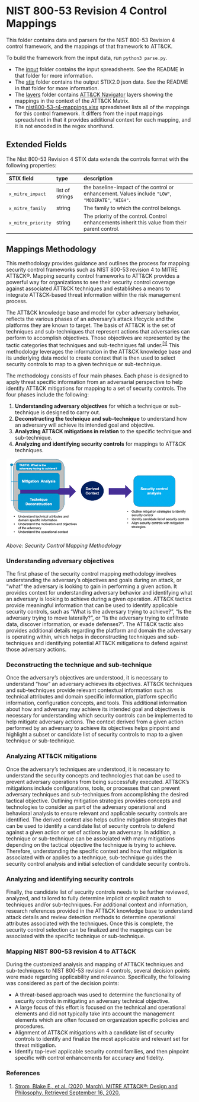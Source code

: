 # NIST 800-53 Revision 4 Control Mappings

This folder contains data and parsers for the NIST 800-53 Revision 4 control framework, and the mappings of that framework to ATT&CK.

To build the framework from the input data, run `python3 parse.py`.

- The [input](data) folder contains the input spreadsheets. See the README in that folder for more information.
- The [stix](stix) folder contains the output STIX2.0 json data. See the README in that folder for more information.
- The [layers](layers) folder contains [ATT&CK Navigator](https://github.com/mitre-attack/attack-navigator) layers showing the mappings in the context of the ATT&CK Matrix.
- The [nist800-53-r4-mappings.xlsx](nist800-53-r4-mappings.xlsx) spreadsheet lists all of the mappings for this control framework. It differs from the input mappings spreadsheet in that it provides additional context for each mapping, and it is not encoded in the regex shorthand.

## Extended Fields

The Nist 800-53 Revision 4 STIX data extends the controls format with the following properties:

| STIX field | type | description |
|:-----------|:-----|:------------|
| `x_mitre_impact` | list of strings | the baseline-impact of the control or enhancement. Values include `"LOW"`, `"MODERATE"`, `"HIGH"`. |
| `x_mitre_family` | string | The family to which the control belongs. |
| `x_mitre_priority` | string | The priority of the control. Control enhancements inherit this value from their parent control. |

## Mappings Methodology

This methodology provides guidance and outlines the process for mapping security control frameworks such as NIST 800-53 revision 4 to MITRE ATT&CK®. Mapping security control frameworks to ATT&CK provides a powerful way for organizations to see their security control coverage against associated ATT&CK techniques and establishes a means to integrate ATT&CK-based threat information within the risk management process.

The ATT&CK knowledge base and model for cyber adversary behavior, reflects the various phases of an adversary’s attack lifecycle and the platforms they are known to target. The basis of ATT&CK is the set of techniques and sub-techniques that represent actions that adversaries can perform to accomplish objectives. Those objectives are represented by the tactic categories that techniques and sub-techniques fall under.<sup>[[1]](https://attack.mitre.org/docs/ATTACK_Design_and_Philosophy_March_2020.pdf)</sup> This methodology leverages the information in the ATT&CK knowledge base and its underlying data model to create context that is then used to select security controls to map to a given technique or sub-technique. 

The methodology consists of four main phases. Each phase is designed to apply threat specific information from an adversarial perspective to help identify ATT&CK mitigations for mapping to a set of security controls. The four phases include the following:

1. **Understanding adversary objectives** for which a technique or sub-technique is designed to carry out.
2. **Deconstructing the technique and sub-technique** to understand how an adversary will achieve its intended goal and objective.  
3. **Analyzing ATT&CK mitigations in relation** to the specific technique and sub-technique.
4. **Analyzing and identifying security controls** for mappings to ATT&CK techniques. 

<img src="/docs/nist-800-53-r4-methodology.png" width="900px">

*Above: Security Control Mapping Methodology*

### Understanding adversary objectives

The first phase of the security control mapping methodology involves understanding the adversary’s objectives and goals during an attack, or “what” the adversary is looking to gain in performing a given action. It provides context for understanding adversary behavior and identifying what an adversary is looking to achieve during a given operation.  ATT&CK tactics provide meaningful information that can be used to identify applicable security controls, such as “What is the adversary trying to achieve?”, “Is the adversary trying to move laterally?”, or “Is the adversary trying to exfiltrate data, discover information, or evade defenses?”. The ATT&CK tactic also provides additional details regarding the platform and domain the adversary is operating within, which helps in deconstructing techniques and sub-techniques and identifying potential ATT&CK mitigations to defend against those adversary actions.  

### Deconstructing the technique and sub-technique

Once the adversary’s objectives are understood, it is necessary to understand “how” an adversary achieves its objectives. ATT&CK techniques and sub-techniques provide relevant contextual information such as technical attributes and domain specific information, platform specific information, configuration concepts, and tools. This additional information about how and adversary may achieve its intended goal and objectives is necessary for understanding which security controls can be implemented to help mitigate adversary actions. The context derived from a given action performed by an adversary to achieve its objectives helps pinpoint and highlight a subset or candidate list of security controls to map to a given technique or sub-technique. 

### Analyzing ATT&CK mitigations

Once the adversary’s techniques are understood, it is necessary to understand the security concepts and technologies that can be used to prevent adversary operations from being successfully executed. ATT&CK’s mitigations include configurations, tools, or processes that can prevent adversary techniques and sub-techniques from accomplishing the desired tactical objective.  Outlining mitigation strategies provides concepts and technologies to consider as part of the adversary operational and behavioral analysis to ensure relevant and applicable security controls are identified.  The derived context also helps outline mitigation strategies that can be used to identify a candidate list of security controls to defend against a given action or set of actions by an adversary.  In addition, a technique or sub-technique can be associated with many mitigations depending on the tactical objective the technique is trying to achieve. Therefore, understanding the specific context and how that mitigation is associated with or applies to a technique, sub-technique guides the security control analysis and initial selection of candidate security controls.

### Analyzing and identifying security controls 

Finally, the candidate list of security controls needs to be further reviewed, analyzed, and tailored to fully determine implicit or explicit match to techniques and/or sub-techniques.  For additional context and information, research references provided in the ATT&CK knowledge base to understand attack details and review detection methods to determine operational attributes associated with the techniques. Once this is complete, the security control selection can be finalized and the mappings can be associated with the specific technique or sub-technique.

### Mapping NIST 800-53 revision 4 to ATT&CK

During the customized analysis and mapping of ATT&CK techniques and sub-techniques to NIST 800-53 revision 4 controls, several decision points were made regarding applicability and relevance. Specifically, the following was considered as part of the decision points:

- A threat-based approach was used to determine the functionality of security controls in mitigating an adversary technical objective.  
- A large focus of this effort is focused on the technical and operational elements and did not typically take into account the management elements which are often focused on organization specific policies and procedures. 
- Alignment of ATT&CK mitigations with a candidate list of security controls to identify and finalize the most applicable and relevant set for threat mitigation.
- Identify top-level applicable security control families, and then pinpoint specific with control enhancements for accuracy and fidelity.  

### References

1. [Strom, Blake E., et al. (2020, March). MITRE ATT&CK®: Design and Philosophy. Retrieved September 16, 2020.](https://attack.mitre.org/docs/ATTACK_Design_and_Philosophy_March_2020.pdf)
